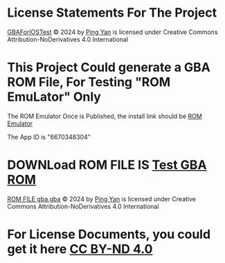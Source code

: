 # License Statements For The Project

[GBAForIOSTest](https://github.com/gzqyl/gbaforiostest) © 2024 by [Ping Yan](https://www.soulyin.com/) is licensed under Creative Commons Attribution-NoDerivatives 4.0 International 

# This Project Could generate a GBA ROM File, For Testing "ROM EmuLator" Only

The ROM Emulator Once is Published, the install link should be [ROM Emulator](https://apps.apple.com/us/app/id6670348304)

The App ID is "6670348304"

# DOWNLoad ROM FILE IS [Test GBA ROM](https://github.com/gzqyl/gbaforiostest/releases/download/v1.0.1/gba.gba)
[ROM FILE gba.gba](https://github.com/gzqyl/gbaforiostest/releases/download/v1.0.1/gba.gba) © 2024 by [Ping Yan](https://www.soulyin.com/) is licensed under Creative Commons Attribution-NoDerivatives 4.0 International

# For License Documents, you could get it here [CC BY-ND 4.0](https://creativecommons.org/licenses/by-nd/4.0)

